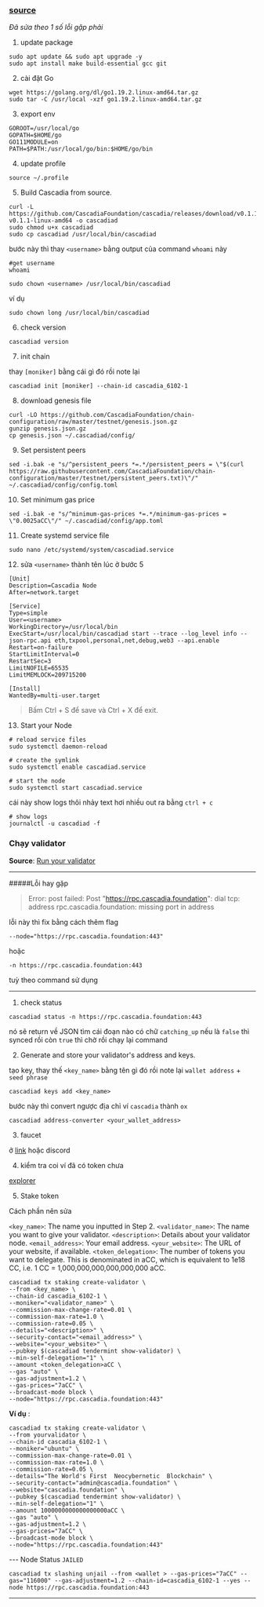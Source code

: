 ### [source](https://cascadia.gitbook.io/gitbook/validators/install-your-node)

_Đã sửa theo 1 số lỗi gặp phải_

1. update package

```shell
sudo apt update && sudo apt upgrade -y
sudo apt install make build-essential gcc git
```

2. cài đặt Go

```shell
wget https://golang.org/dl/go1.19.2.linux-amd64.tar.gz
sudo tar -C /usr/local -xzf go1.19.2.linux-amd64.tar.gz
```

3. export env

```shell
GOROOT=/usr/local/go
GOPATH=$HOME/go
GO111MODULE=on
PATH=$PATH:/usr/local/go/bin:$HOME/go/bin
```

4. update profile

```shell
source ~/.profile
```

5. Build Cascadia from source.

```shell
curl -L https://github.com/CascadiaFoundation/cascadia/releases/download/v0.1.1/cascadiad-v0.1.1-linux-amd64 -o cascadiad
sudo chmod u+x cascadiad
sudo cp cascadiad /usr/local/bin/cascadiad
```

bước này thì thay `<username>` bằng output của command `whoami` này

```shell
#get username
whoami
```

```shell
sudo chown <username> /usr/local/bin/cascadiad
```

ví dụ

```shell
sudo chown long /usr/local/bin/cascadiad
```

6. check version

```shell
cascadiad version
```

7. init chain

thay `[moniker]` bằng cái gì đó rồi note lại

```shell
cascadiad init [moniker] --chain-id cascadia_6102-1
```

8. download genesis file

```shell
curl -LO https://github.com/CascadiaFoundation/chain-configuration/raw/master/testnet/genesis.json.gz
gunzip genesis.json.gz
cp genesis.json ~/.cascadiad/config/
```

9. Set persistent peers

```shell
sed -i.bak -e "s/^persistent_peers *=.*/persistent_peers = \"$(curl  https://raw.githubusercontent.com/CascadiaFoundation/chain-configuration/master/testnet/persistent_peers.txt)\"/" ~/.cascadiad/config/config.toml
```

10. Set minimum gas price

```shell
sed -i.bak -e "s/^minimum-gas-prices *=.*/minimum-gas-prices = \"0.0025aCC\"/" ~/.cascadiad/config/app.toml
```

11. Create systemd service file

```shell
sudo nano /etc/systemd/system/cascadiad.service
```

12. sửa `<username>` thành tên lúc ở bước 5

```shell
[Unit]
Description=Cascadia Node
After=network.target

[Service]
Type=simple
User=<username>
WorkingDirectory=/usr/local/bin
ExecStart=/usr/local/bin/cascadiad start --trace --log_level info --json-rpc.api eth,txpool,personal,net,debug,web3 --api.enable
Restart=on-failure
StartLimitInterval=0
RestartSec=3
LimitNOFILE=65535
LimitMEMLOCK=209715200

[Install]
WantedBy=multi-user.target
```

> Bấm Ctrl + S để save và Ctrl + X để exit.

13. Start your Node

```shell
# reload service files
sudo systemctl daemon-reload

# create the symlink
sudo systemctl enable cascadiad.service

# start the node
sudo systemctl start cascadiad.service
```

cái này show logs thôi nhảy text hơi nhiều out ra bằng `ctrl + c`

```shell
# show logs
journalctl -u cascadiad -f
```

### Chạy validator

**Source**: [Run your validator](https://cascadia.gitbook.io/gitbook/validators/run-your-validator)

---

#####Lỗi hay gặp

> Error: post failed: Post "https://rpc.cascadia.foundation": dial tcp: address rpc.cascadia.foundation: missing port in address

lỗi này thì fix bằng cách thêm flag

```shell
--node="https://rpc.cascadia.foundation:443"
```

hoặc

```shell
-n https://rpc.cascadia.foundation:443
```

tuỳ theo command sử dụng

---

1. check status

```shell
cascadiad status -n https://rpc.cascadia.foundation:443
```

nó sẽ return về JSON tìm cái đoạn nào có chữ `catching_up` nếu là `false` thì synced rồi còn `true` thì chờ rồi chạy lại command

2. Generate and store your validator's address and keys.

tạo key, thay thế `<key_name>` bằng tên gì đó rồi note lại `wallet address` + `seed phrase`

```shell
cascadiad keys add <key_name>
```

bước này thì convert ngược địa chỉ ví `cascadia` thành `ox`

```shell
cascadiad address-converter <your_wallet_address>
```

3. faucet

ở [link](https://www.cascadia.foundation/faucet)
hoặc discord

4. kiểm tra coi ví đã có token chưa

[explorer](https://explorer.cascadia.foundation/)

5. Stake token

Cách phần nên sửa

`<key_name>`: The name you inputted in Step 2.
`<validator_name>`: The name you want to give your validator.
`<description>`: Details about your validator node.
`<email_address>`: Your email address.
`<your_website>`: The URL of your website, if available.
`<token_delegation>`: The number of tokens you want to delegate. This is denominated in aCC, which is equivalent to 1e18 CC, i.e. 1 CC = 1,000,000,000,000,000,000 aCC.

```shell
cascadiad tx staking create-validator \
--from <key_name> \
--chain-id cascadia_6102-1 \
--moniker="<validator_name>" \
--commission-max-change-rate=0.01 \
--commission-max-rate=1.0 \
--commission-rate=0.05 \
--details="<description>" \
--security-contact="<email_address>" \
--website="<your_website>" \
--pubkey $(cascadiad tendermint show-validator) \
--min-self-delegation="1" \
--amount <token_delegation>aCC \
--gas "auto" \
--gas-adjustment=1.2 \
--gas-prices="7aCC" \
--broadcast-mode block \
--node="https://rpc.cascadia.foundation:443"
```

**Ví dụ** :

```
cascadiad tx staking create-validator \
--from yourvalidator \
--chain-id cascadia_6102-1 \
--moniker="ubuntu" \
--commission-max-change-rate=0.01 \
--commission-max-rate=1.0 \
--commission-rate=0.05 \
--details="The World's First  Neocybernetic  Blockchain" \
--security-contact="admin@cascadia.foundation" \
--website="cascadia.foundation" \
--pubkey $(cascadiad tendermint show-validator) \
--min-self-delegation="1" \
--amount 1000000000000000000aCC \
--gas "auto" \
--gas-adjustment=1.2 \
--gas-prices="7aCC" \
--broadcast-mode block \
--node="https://rpc.cascadia.foundation:443"
```


--- Node Status  `JAILED`

```shell
cascadiad tx slashing unjail --from <wallet > --gas-prices="7aCC" --gas="116000" --gas-adjustment=1.2 --chain-id=cascadia_6102-1 --yes --node https://rpc.cascadia.foundation:443
```

---
